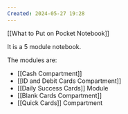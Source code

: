 ```yaml
---
Created: 2024-05-27 19:28
---
```

[[What to Put on Pocket Notebook]]

It is a 5 module notebook.

The modules are:
- [[Cash Compartment]]
- [[ID and Debit Cards Compartment]]
- [[Daily Success Cards]] Module
- [[Blank Cards Compartment]]
- [[Quick Cards]] Compartment